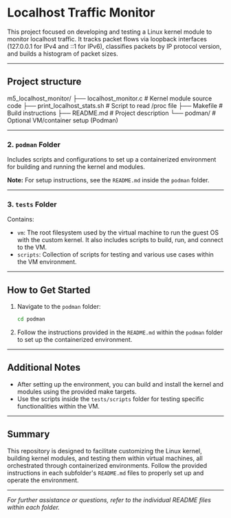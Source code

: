 # Localhost Traffic Monitor

This project focused on developing and testing a Linux kernel module to monitor localhost traffic. It tracks packet flows via loopback interfaces (127.0.0.1 for IPv4 and ::1 for IPv6), classifies packets by IP protocol version, and builds a histogram of packet sizes.

---

## Project structure

m5_localhost_monitor/
├── localhost_monitor.c          # Kernel module source code
├── print_localhost_stats.sh     # Script to read /proc file
├── Makefile                     # Build instructions
├── README.md                    # Project description
└── podman/                      # Optional VM/container setup (Podman)


---

### 2. `podman` Folder
Includes scripts and configurations to set up a containerized environment for building and running the kernel and modules.

**Note:** For setup instructions, see the `README.md` inside the `podman` folder.

---

### 3. `tests` Folder
Contains:
- `vm`: The root filesystem used by the virtual machine to run the guest OS with the custom kernel. It also includes scripts to build, run, and connect to the VM.
- `scripts`: Collection of scripts for testing and various use cases within the VM environment.

---

## How to Get Started

1. Navigate to the `podman` folder:

   ```bash
   cd podman
   ```

2. Follow the instructions provided in the `README.md` within the `podman` folder to set up the containerized environment.

---

## Additional Notes
- After setting up the environment, you can build and install the kernel and modules using the provided make targets.
- Use the scripts inside the `tests/scripts` folder for testing specific functionalities within the VM.

---

## Summary
This repository is designed to facilitate customizing the Linux kernel, building kernel modules, and testing them within virtual machines, all orchestrated through containerized environments. Follow the provided instructions in each subfolder's `README.md` files to properly set up and operate the environment.

---

*For further assistance or questions, refer to the individual README files within each folder.*
